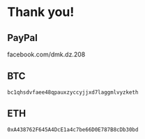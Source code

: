 # Thank you!

## PayPal
facebook.com/dmk.dz.208

## BTC
`bc1qhsdvfaee48qpauxzyccyjjxd7laggmlvyzketh`

## ETH
`0xA438762F645A4DcE1a4c7be66D0E787B8cDb30bd`
